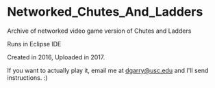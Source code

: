 # Networked_Chutes_And_Ladders
Archive of networked video game version of Chutes and Ladders

Runs in Eclipse IDE

Created in 2016, Uploaded in 2017.

If you want to actually play it, email me at dgarry@usc.edu and I'll send instructions. :)
